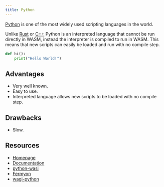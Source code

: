 ```yaml
---
title: Python
---
```


[Python](https://www.python.org/) is one of the most widely used scripting languages in the world.

Unlike [Rust](./rust.md) or [C++](./cplusplus.md) Python is an interpreted language that cannot be run directly in WASM, instead the interpreter is compiled to run in WASM. This means that new scripts can easily be loaded and run with no compile step.

```python
def hi():
    print("Hello World!")
```

## Advantages
 - Very well known.
 - Easy to use.
 - Interpreted language allows new scripts to be loaded with no compile step.

## Drawbacks
 - Slow.

## Resources
 - [Homepage](https://www.python.org/)
 - [Documentation](https://docs.python.org/3/)
 - [python-wasi](https://github.com/singlestore-labs/python-wasi)
 - [Fermyon](https://www.fermyon.com/wasm-languages/python)
 - [wagi-python](https://github.com/fermyon/wagi-python)